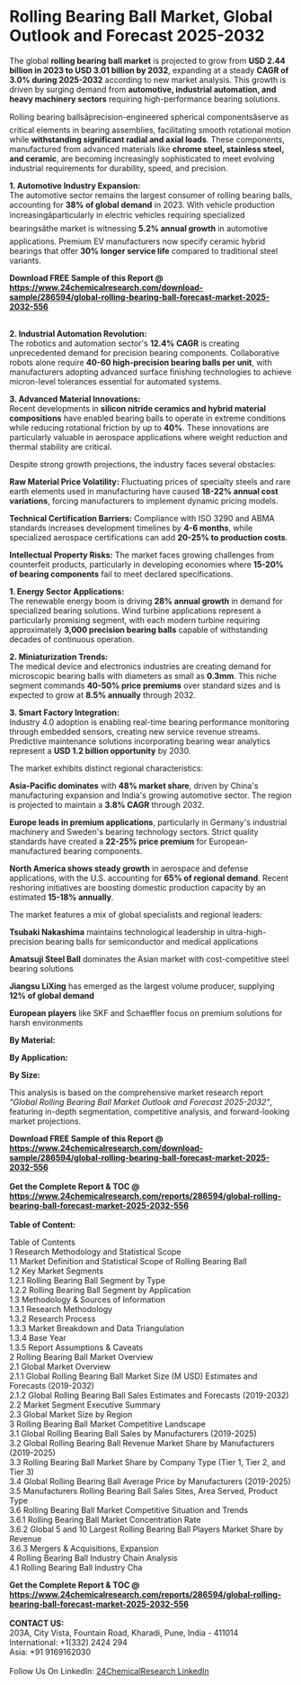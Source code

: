<h1>Rolling Bearing Ball Market, Global Outlook and Forecast 2025-2032</h1><p>The global <strong>rolling bearing ball market</strong> is projected to grow from <strong>USD 2.44 billion in 2023 to USD 3.01 billion by 2032</strong>, expanding at a steady <strong>CAGR of 3.0% during 2025-2032</strong> according to new market analysis. This growth is driven by surging demand from <strong>automotive, industrial automation, and heavy machinery sectors</strong> requiring high-performance bearing solutions.</p><p>Rolling bearing ballsâprecision-engineered spherical componentsâserve as critical elements in bearing assemblies, facilitating smooth rotational motion while <strong>withstanding significant radial and axial loads</strong>. These components, manufactured from advanced materials like <strong>chrome steel, stainless steel, and ceramic</strong>, are becoming increasingly sophisticated to meet evolving industrial requirements for durability, speed, and precision.</p><p><strong>1. Automotive Industry Expansion:</strong><br>
The automotive sector remains the largest consumer of rolling bearing balls, accounting for <strong>38% of global demand</strong> in 2023. With vehicle production increasingâparticularly in electric vehicles requiring specialized bearingsâthe market is witnessing <strong>5.2% annual growth</strong> in automotive applications. Premium EV manufacturers now specify ceramic hybrid bearings that offer <strong>30% longer service life</strong> compared to traditional steel variants.</p><div><b>Download FREE Sample of this Report @ 
            <a href="https://www.24chemicalresearch.com/download-sample/286594/global-rolling-bearing-ball-forecast-market-2025-2032-556">
            https://www.24chemicalresearch.com/download-sample/286594/global-rolling-bearing-ball-forecast-market-2025-2032-556</a></b></div><br><p><strong>2. Industrial Automation Revolution:</strong><br>
The robotics and automation sector's <strong>12.4% CAGR</strong> is creating unprecedented demand for precision bearing components. Collaborative robots alone require <strong>40-60 high-precision bearing balls per unit</strong>, with manufacturers adopting advanced surface finishing technologies to achieve micron-level tolerances essential for automated systems.</p><p><strong>3. Advanced Material Innovations:</strong><br>
Recent developments in <strong>silicon nitride ceramics and hybrid material compositions</strong> have enabled bearing balls to operate in extreme conditions while reducing rotational friction by up to <strong>40%</strong>. These innovations are particularly valuable in aerospace applications where weight reduction and thermal stability are critical.</p><p>Despite strong growth projections, the industry faces several obstacles:</p><p><strong>Raw Material Price Volatility:</strong> Fluctuating prices of specialty steels and rare earth elements used in manufacturing have caused <strong>18-22% annual cost variations</strong>, forcing manufacturers to implement dynamic pricing models.</p><p><strong>Technical Certification Barriers:</strong> Compliance with ISO 3290 and ABMA standards increases development timelines by <strong>4-6 months</strong>, while specialized aerospace certifications can add <strong>20-25% to production costs</strong>.</p><p><strong>Intellectual Property Risks:</strong> The market faces growing challenges from counterfeit products, particularly in developing economies where <strong>15-20% of bearing components</strong> fail to meet declared specifications.</p><p><strong>1. Energy Sector Applications:</strong><br>
The renewable energy boom is driving <strong>28% annual growth</strong> in demand for specialized bearing solutions. Wind turbine applications represent a particularly promising segment, with each modern turbine requiring approximately <strong>3,000 precision bearing balls</strong> capable of withstanding decades of continuous operation.</p><p><strong>2. Miniaturization Trends:</strong><br>
The medical device and electronics industries are creating demand for microscopic bearing balls with diameters as small as <strong>0.3mm</strong>. This niche segment commands <strong>40-50% price premiums</strong> over standard sizes and is expected to grow at <strong>8.5% annually</strong> through 2032.</p><p><strong>3. Smart Factory Integration:</strong><br>
Industry 4.0 adoption is enabling real-time bearing performance monitoring through embedded sensors, creating new service revenue streams. Predictive maintenance solutions incorporating bearing wear analytics represent a <strong>USD 1.2 billion opportunity</strong> by 2030.</p><p>The market exhibits distinct regional characteristics:</p><p><strong>Asia-Pacific dominates</strong> with <strong>48% market share</strong>, driven by China's manufacturing expansion and India's growing automotive sector. The region is projected to maintain a <strong>3.8% CAGR</strong> through 2032.</p><p><strong>Europe leads in premium applications</strong>, particularly in Germany's industrial machinery and Sweden's bearing technology sectors. Strict quality standards have created a <strong>22-25% price premium</strong> for European-manufactured bearing components.</p><p><strong>North America shows steady growth</strong> in aerospace and defense applications, with the U.S. accounting for <strong>65% of regional demand</strong>. Recent reshoring initiatives are boosting domestic production capacity by an estimated <strong>15-18% annually</strong>.</p><p>The market features a mix of global specialists and regional leaders:</p><p><strong>Tsubaki Nakashima</strong> maintains technological leadership in ultra-high-precision bearing balls for semiconductor and medical applications</p><p><strong>Amatsuji Steel Ball</strong> dominates the Asian market with cost-competitive steel bearing solutions</p><p><strong>Jiangsu LiXing</strong> has emerged as the largest volume producer, supplying <strong>12% of global demand</strong></p><p><strong>European players</strong> like SKF and Schaeffler focus on premium solutions for harsh environments</p><p><strong>By Material:</strong></p><p><strong>By Application:</strong></p><p><strong>By Size:</strong></p><p>This analysis is based on the comprehensive market research report <em>"Global Rolling Bearing Ball Market Outlook and Forecast 2025-2032"</em>, featuring in-depth segmentation, competitive analysis, and forward-looking market projections.</p><div><b>Download FREE Sample of this Report @ 
            <a href="https://www.24chemicalresearch.com/download-sample/286594/global-rolling-bearing-ball-forecast-market-2025-2032-556">
            https://www.24chemicalresearch.com/download-sample/286594/global-rolling-bearing-ball-forecast-market-2025-2032-556</a></b></div><br><div><b>Get the Complete Report & TOC @ 
            <a href="https://www.24chemicalresearch.com/reports/286594/global-rolling-bearing-ball-forecast-market-2025-2032-556">
            https://www.24chemicalresearch.com/reports/286594/global-rolling-bearing-ball-forecast-market-2025-2032-556</a></b></div><br>
            <b>Table of Content:</b><p>Table of Contents<br />
1 Research Methodology and Statistical Scope<br />
1.1 Market Definition and Statistical Scope of Rolling Bearing Ball<br />
1.2 Key Market Segments<br />
1.2.1 Rolling Bearing Ball Segment by Type<br />
1.2.2 Rolling Bearing Ball Segment by Application<br />
1.3 Methodology & Sources of Information<br />
1.3.1 Research Methodology<br />
1.3.2 Research Process<br />
1.3.3 Market Breakdown and Data Triangulation<br />
1.3.4 Base Year<br />
1.3.5 Report Assumptions & Caveats<br />
2 Rolling Bearing Ball Market Overview<br />
2.1 Global Market Overview<br />
2.1.1 Global Rolling Bearing Ball Market Size (M USD) Estimates and Forecasts (2019-2032)<br />
2.1.2 Global Rolling Bearing Ball Sales Estimates and Forecasts (2019-2032)<br />
2.2 Market Segment Executive Summary<br />
2.3 Global Market Size by Region<br />
3 Rolling Bearing Ball Market Competitive Landscape<br />
3.1 Global Rolling Bearing Ball Sales by Manufacturers (2019-2025)<br />
3.2 Global Rolling Bearing Ball Revenue Market Share by Manufacturers (2019-2025)<br />
3.3 Rolling Bearing Ball Market Share by Company Type (Tier 1, Tier 2, and Tier 3)<br />
3.4 Global Rolling Bearing Ball Average Price by Manufacturers (2019-2025)<br />
3.5 Manufacturers Rolling Bearing Ball Sales Sites, Area Served, Product Type<br />
3.6 Rolling Bearing Ball Market Competitive Situation and Trends<br />
3.6.1 Rolling Bearing Ball Market Concentration Rate<br />
3.6.2 Global 5 and 10 Largest Rolling Bearing Ball Players Market Share by Revenue<br />
3.6.3 Mergers & Acquisitions, Expansion<br />
4 Rolling Bearing Ball Industry Chain Analysis<br />
4.1 Rolling Bearing Ball Industry Cha</p><div><b>Get the Complete Report & TOC @ 
            <a href="https://www.24chemicalresearch.com/reports/286594/global-rolling-bearing-ball-forecast-market-2025-2032-556">
            https://www.24chemicalresearch.com/reports/286594/global-rolling-bearing-ball-forecast-market-2025-2032-556</a></b></div><br><b>CONTACT US:</b><br>
            203A, City Vista, Fountain Road, Kharadi, Pune, India - 411014<br>
            International: +1(332) 2424 294<br>
            Asia: +91 9169162030 <br><br>
            Follow Us On LinkedIn: <a href="https://www.linkedin.com/company/24chemicalresearch/">24ChemicalResearch LinkedIn</a>